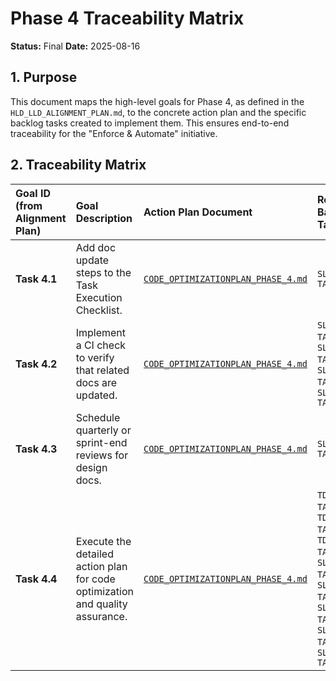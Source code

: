 # Phase 4 Traceability Matrix

**Status:** Final
**Date:** 2025-08-16

## 1. Purpose

This document maps the high-level goals for Phase 4, as defined in the `HLD_LLD_ALIGNMENT_PLAN.md`, to the concrete action plan and the specific backlog tasks created to implement them. This ensures end-to-end traceability for the "Enforce & Automate" initiative.

## 2. Traceability Matrix

| Goal ID (from Alignment Plan) | Goal Description | Action Plan Document | Related Backlog Task(s) | Status |
| :--- | :--- | :--- | :--- | :--- |
| **Task 4.1** | Add doc update steps to the Task Execution Checklist. | [`CODE_OPTIMIZATIONPLAN_PHASE_4.md`](./CODE_OPTIMIZATIONPLAN_PHASE_4.md) | `SL-TASK-04` | 📝 To Do |
| **Task 4.2** | Implement a CI check to verify that related docs are updated. | [`CODE_OPTIMIZATIONPLAN_PHASE_4.md`](./CODE_OPTIMIZATIONPLAN_PHASE_4.md) | `SL-TASK-01`, `SL-TASK-02`, `SL-TASK-03`, `SL-TASK-05` | 📝 To Do |
| **Task 4.3** | Schedule quarterly or sprint-end reviews for design docs. | [`CODE_OPTIMIZATIONPLAN_PHASE_4.md`](./CODE_OPTIMIZATIONPLAN_PHASE_4.md) | `SL-TASK-04` | 📝 To Do |
| **Task 4.4** | Execute the detailed action plan for code optimization and quality assurance. | [`CODE_OPTIMIZATIONPLAN_PHASE_4.md`](./CODE_OPTIMIZATIONPLAN_PHASE_4.md) | `TD-TASK-01`, `TD-TASK-02`, `TD-TASK-03`, `SL-TASK-01`, `SL-TASK-02`, `SL-TASK-03`, `SL-TASK-04`, `SL-TASK-05` | 🏃 Ongoing <br> (*`ruff` and `mypy` remediation complete*) |
